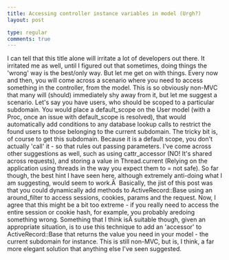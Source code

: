 ```yaml
---
title: Accessing controller instance variables in model (Urgh?)
layout: post

type: regular
comments: true
---
```


I can tell that this title alone will irritate a lot of developers out there.
It irritated me as well, until I figured out that sometimes, doing things the
'wrong' way is the best/only way. But let me get on with things.
Every now and then, you will come across a scenario where you need to access
something in the controller, from the model. This is so obviously non-MVC that
many will (should) immediately shy away from it, but let me suggest a scenario.
Let's say you have users, who should be scoped to a particular subdomain. You
would place a default_scope on the User model (with a Proc, once an issue with
default_scope is resolved), that would automatically add conditions to any
database lookup calls to restrict the found users to those belonging to the
current subdomain. The tricky bit is, of course to get this subdomain. Because
it is a default scope, you don't actually 'call' it - so that rules out passing
parameters. I've come across other suggestions as well, such as using
cattr_accessor (NO! It's shared across requests), and storing a value in
Thread.current (Relying on the application using threads in the way you expect
them to = not safe). So far though, the best hint I have seen here, although
extremely anti-doing what I am suggesting, would seem to work.Â 
Basically, the jist of this post was that you could dynamically add methods to
ActiveRecord::Base using an around_filter to access sessions, cookies, params
and the request. Now, I agree that this might be a bit too extreme - if you
really need to access the entire session or cookie hash, for example, you
probably aredoing something wrong. Something that I think isÂ suitable though,
given an appropriate situation, is to use this technique to add an 'accessor'
to ActiveRecord::Base that returns the value you need in your model - the
current subdomain for instance. This is still non-MVC, but is, I think, a far
more elegant solution that anything else I've seen suggested.

